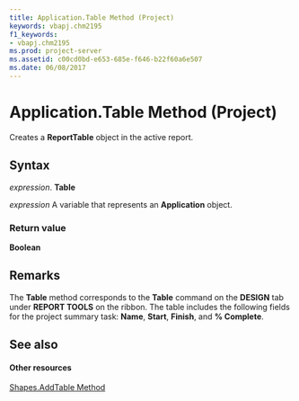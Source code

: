 ```yaml
---
title: Application.Table Method (Project)
keywords: vbapj.chm2195
f1_keywords:
- vbapj.chm2195
ms.prod: project-server
ms.assetid: c00cd0bd-e653-685e-f646-b22f60a6e507
ms.date: 06/08/2017
---
```



# Application.Table Method (Project)
Creates a **ReportTable** object in the active report.

## Syntax

 _expression_. **Table**

 _expression_ A variable that represents an **Application** object.


### Return value

 **Boolean**


## Remarks

The **Table** method corresponds to the **Table** command on the **DESIGN** tab under **REPORT TOOLS** on the ribbon. The table includes the following fields for the project summary task: **Name**, **Start**, **Finish**, and **% Complete**.


## See also


#### Other resources


[Shapes.AddTable Method](shapes-addtable-method-project.md)

